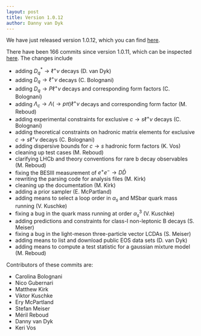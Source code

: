 ```yaml
---
layout: post
title: Version 1.0.12
author: Danny van Dyk
---
```


We have just released version 1.0.12, which you can find [here](https://github.com/eos/eos/releases/tag/v1.0.12).

There have been 166 commits since version 1.0.11, which can be inspected [here](https://github.com/eos/eos/compare/v1.0.11...v1.0.12).
The changes include

 - adding $D_q^*\to \ell^+\nu$ decays (D. van Dyk)
 - adding $D_q\to \ell^+\nu$ decays (C. Bolognani)
 - adding $D_q\to P\ell^+\nu$ decays and corresponding form factors (C. Bolognani)
 - adding $\Lambda_c\to\Lambda(\to p \pi)\ell^+\nu$ decays and corresponding form factor (M. Reboud)
 - adding experimental constraints for exclusive $c\to s\ell^+\nu$ decays (C. Bolognani)
 - adding theoretical constraints on hadronic matrix elements for exclusive $c\to s\ell^+\nu$ decays (C. Bolognani)
 - adding dispersive bounds for $c\to s$ hadronic form factors (K. Vos)
 - cleaning up test cases (M. Reboud)
 - clarifying LHCb and theory conventions for rare b decay observables (M. Reboud)
 - fixing the BESIII measurement of $e^+e^-\to D\bar{D}$
 - rewriting the parsing code for analysis files (M. Kirk)
 - cleaning up the documentation (M. Kirk)
 - adding a prior sampler (E. McPartland)
 - adding means to select a loop order in $\alpha_s$ and MSbar quark mass running (V. Kuschke)
 - fixing a bug in the quark mass running at order $\alpha_s^3$ (V. Kuschke)
 - adding predictions and constraints for class-I non-leptonic B decays (S. Meiser)
 - fixing a bug in the light-meson three-particle vector LCDAs (S. Meiser)
 - adding means to list and download public EOS data sets (D. van Dyk)
 - adding means to compute a test statistic for a gaussian mixture model (M. Reboud)

Contributors of these commits are:
 - Carolina Bolognani
 - Nico Gubernari
 - Matthew Kirk
 - Viktor Kuschke
 - Ery McPartland
 - Stefan Meiser
 - Méril Reboud
 - Danny van Dyk
 - Keri Vos
